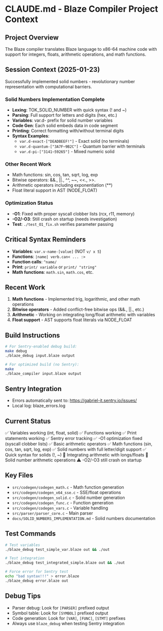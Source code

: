 # CLAUDE.md - Blaze Compiler Project Context

## Project Overview
The Blaze compiler translates Blaze language to x86-64 machine code with support for integers, floats, arithmetic operations, and math functions.

## Session Context (2025-01-23)
Successfully implemented solid numbers - revolutionary number representation with computational barriers.

### Solid Numbers Implementation Complete
- **Lexing**: TOK_SOLID_NUMBER with quick syntax (! and ~)
- **Parsing**: Full support for letters and digits (hex, etc.)
- **Variables**: var.d- prefix for solid number variables
- **Code Gen**: Each solid embeds data in code segment
- **Printing**: Correct formatting with/without terminal digits
- **Syntax Examples**:
  - `var.d-exact-["DEADBEEF!"]` - Exact solid (no terminals)
  - `var.d-quantum-["3A7F~9B2C"]` - Quantum barrier with terminals
  - `var.d-pi-["3141~59265"]` - Mixed numeric solid

### Other Recent Work
- Math functions: sin, cos, tan, sqrt, log, exp
- Bitwise operators: &&., ||., ^^, ~~, <<., >>.
- Arithmetic operators including exponentiation (**)
- Float literal support in AST (NODE_FLOAT)

### Optimization Status
- **-O1**: Fixed with proper syscall clobber lists (rcx, r11, memory)
- **-O2/-O3**: Still crash on startup (needs investigation)
- **Test**: `./test_O1_fix.sh` verifies parameter passing

## Critical Syntax Reminders
- **Variables**: `var.v-name-[value]` (NOT `v/ x 5`)
- **Functions**: `|name| verb.can< ... :>`
- **Function calls**: `^name/`
- **Print**: `print/ variable` or `print/ "string"`
- **Math functions**: `math.sin`, `math.cos`, etc.

## Recent Work
1. **Math functions** - Implemented trig, logarithmic, and other math operations
2. **Bitwise operators** - Added conflict-free bitwise ops (&&., ||., etc.)
3. **Arithmetic** - Working on integrating long/float arithmetic with variables
4. **Float support** - AST supports float literals via NODE_FLOAT

## Build Instructions
```bash
# For Sentry-enabled debug build:
make debug
./blaze_debug input.blaze output

# For optimized build (no Sentry):
make
./blaze_compiler input.blaze output
```

## Sentry Integration
- Errors automatically sent to: https://gabriel-it.sentry.io/issues/
- Local log: blaze_errors.log

## Current Status
✅ Variables working (int, float, solid)
✅ Functions working
✅ Print statements working
✅ Sentry error tracking
✅ -O1 optimization fixed (syscall clobber lists)
✅ Basic arithmetic operators
✅ Math functions (sin, cos, tan, sqrt, log, exp)
✅ Solid numbers with full letter/digit support
✅ Quick syntax for solids (!, ~)
🔧 Integrating arithmetic with longs/floats
🔧 Solid number arithmetic operations
⚠️ -O2/-O3 still crash on startup

## Key Files
- `src/codegen/codegen_math.c` - Math function generation
- `src/codegen/codegen_x64_sse.c` - SSE/float operations
- `src/codegen/codegen_solid.c` - Solid number generation
- `src/codegen/codegen_func.c` - Function generation
- `src/codegen/codegen_vars.c` - Variable handling
- `src/parser/parser_core.c` - Main parser
- `docs/SOLID_NUMBERS_IMPLEMENTATION.md` - Solid numbers documentation

## Test Commands
```bash
# Test variables
./blaze_debug test_simple_var.blaze out && ./out

# Test integration
./blaze_debug test_integrated_simple.blaze out && ./out

# Force error for Sentry test
echo "bad syntax!!!" > error.blaze
./blaze_debug error.blaze out
```

## Debug Tips
- Parser debug: Look for `[PARSER]` prefixed output
- Symbol table: Look for `[SYMBOL]` prefixed output
- Code generation: Look for `[VAR]`, `[FUNC]`, `[STMT]` prefixes
- Always use `blaze_debug` when testing Sentry integration